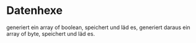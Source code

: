 # Datenhexe
 generiert ein array of boolean, speichert und läd es, generiert daraus ein array of byte, speichert und läd es.
